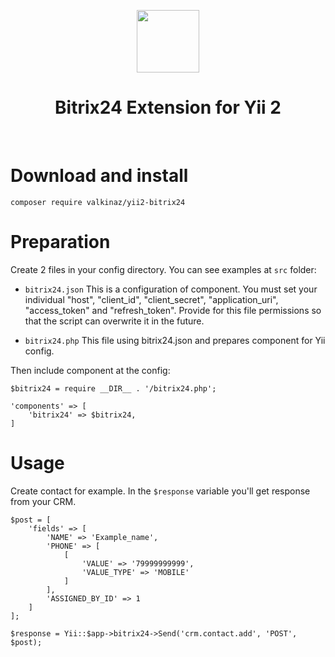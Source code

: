<p align="center">
    <a href="https://github.com/yiisoft" target="_blank">
        <img src="https://avatars0.githubusercontent.com/u/993323" height="100px">
    </a>
    <h1 align="center">Bitrix24 Extension for Yii 2</h1>
    <br>
</p>

# Download and install
```
composer require valkinaz/yii2-bitrix24
```

# Preparation

Create 2 files in your config directory. You can see examples at ```src``` folder:

- ```bitrix24.json```
This is a configuration of component. You must set your individual "host", "client_id", "client_secret", "application_uri", "access_token" and "refresh_token". Provide for this file permissions so that the script can overwrite it in the future.

- ```bitrix24.php```
This file using bitrix24.json and prepares component for Yii config.

Then include component at the config:
```
$bitrix24 = require __DIR__ . '/bitrix24.php';

'components' => [
	'bitrix24' => $bitrix24,
]
```

# Usage

Create contact for example. In the ```$response``` variable you'll get response from your CRM.
```
$post = [
    'fields' => [
        'NAME' => 'Example_name',
        'PHONE' => [
            [
                'VALUE' => '79999999999',
                'VALUE_TYPE' => 'MOBILE'
            ]
        ],
        'ASSIGNED_BY_ID' => 1
    ]
];

$response = Yii::$app->bitrix24->Send('crm.contact.add', 'POST', $post);
```
